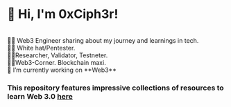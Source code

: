 <!-- Level 3: Add custom code -->
# 👋 Hi, I'm 0xCiph3r!
<br/>
👨‍💻 Web3 Engineer sharing about my journey and learnings in tech.<br/>
👨‍💻 White hat/Pentester.<br/>
👨‍💻Researcher, Validator, Testneter.<br/>
👨‍💻Web3-Corner. Blockchain maxi.<br/>
🔭 I’m currently working on **Web3**<br/>

### This repository features impressive collections of resources to learn Web 3.0 [**here**](https://github.com/DZayee/DZayee/blob/main/asset)

